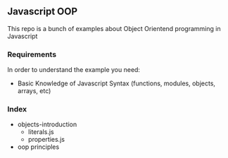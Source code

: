 ## Javascript OOP

This repo is a bunch of examples about Object Orientend programming in Javascript

### Requirements

In order to understand the example you need:

- Basic Knowledge of Javascript Syntax (functions, modules, objects, arrays, etc)

### Index

- objects-introduction
  - literals.js
  - properties.js
- oop principles

